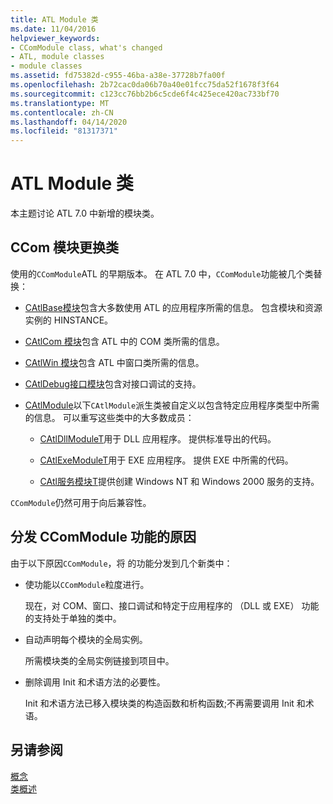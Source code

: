 ```yaml
---
title: ATL Module 类
ms.date: 11/04/2016
helpviewer_keywords:
- CComModule class, what's changed
- ATL, module classes
- module classes
ms.assetid: fd75382d-c955-46ba-a38e-37728b7fa00f
ms.openlocfilehash: 2b72cac0da06b70a40e01fcc75da52f1678f3f64
ms.sourcegitcommit: c123cc76bb2b6c5cde6f4c425ece420ac733bf70
ms.translationtype: MT
ms.contentlocale: zh-CN
ms.lasthandoff: 04/14/2020
ms.locfileid: "81317371"
---
```

# <a name="atl-module-classes"></a>ATL Module 类

本主题讨论 ATL 7.0 中新增的模块类。

## <a name="ccommodule-replacement-classes"></a>CCom 模块更换类

使用的`CComModule`ATL 的早期版本。 在 ATL 7.0 中，`CComModule`功能被几个类替换：

- [CAtlBase模块](../atl/reference/catlbasemodule-class.md)包含大多数使用 ATL 的应用程序所需的信息。 包含模块和资源实例的 HINSTANCE。

- [CAtlCom 模块](../atl/reference/catlcommodule-class.md)包含 ATL 中的 COM 类所需的信息。

- [CAtlWin 模块](../atl/reference/catlwinmodule-class.md)包含 ATL 中窗口类所需的信息。

- [CAtlDebug接口模块](../atl/reference/catldebuginterfacesmodule-class.md)包含对接口调试的支持。

- [CAtlModule](../atl/reference/catlmodule-class.md)以下`CAtlModule`派生类被自定义以包含特定应用程序类型中所需的信息。 可以重写这些类中的大多数成员：

  - [CAtlDllModuleT](../atl/reference/catldllmodulet-class.md)用于 DLL 应用程序。 提供标准导出的代码。

  - [CAtlExeModuleT](../atl/reference/catlexemodulet-class.md)用于 EXE 应用程序。 提供 EXE 中所需的代码。

  - [CAtl服务模块T](../atl/reference/catlservicemodulet-class.md)提供创建 Windows NT 和 Windows 2000 服务的支持。

`CComModule`仍然可用于向后兼容性。

## <a name="reasons-for-distributing-ccommodule-functionality"></a>分发 CComModule 功能的原因

由于以下原因`CComModule`，将 的功能分发到几个新类中：

- 使功能以`CComModule`粒度进行。

   现在，对 COM、窗口、接口调试和特定于应用程序的 （DLL 或 EXE） 功能的支持处于单独的类中。

- 自动声明每个模块的全局实例。

   所需模块类的全局实例链接到项目中。

- 删除调用 Init 和术语方法的必要性。

   Init 和术语方法已移入模块类的构造函数和析构函数;不再需要调用 Init 和术语。

## <a name="see-also"></a>另请参阅

[概念](../atl/active-template-library-atl-concepts.md)<br/>
[类概述](../atl/atl-class-overview.md)
